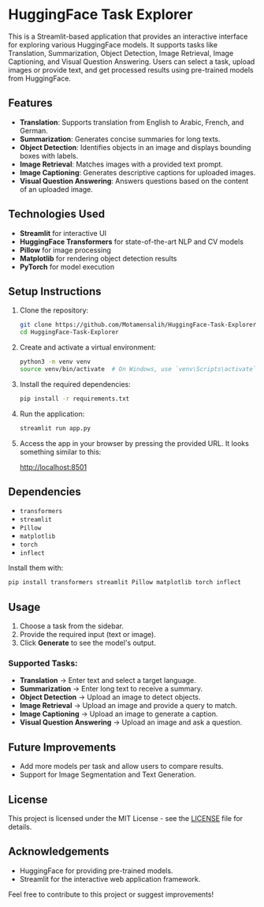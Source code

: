 # HuggingFace Task Explorer

This is a Streamlit-based application that provides an interactive interface for exploring various HuggingFace models. It supports tasks like Translation, Summarization, Object Detection, Image Retrieval, Image Captioning, and Visual Question Answering. Users can select a task, upload images or provide text, and get processed results using pre-trained models from HuggingFace.

## Features

* **Translation**: Supports translation from English to Arabic, French, and German.
* **Summarization**: Generates concise summaries for long texts.
* **Object Detection**: Identifies objects in an image and displays bounding boxes with labels.
* **Image Retrieval**: Matches images with a provided text prompt.
* **Image Captioning**: Generates descriptive captions for uploaded images.
* **Visual Question Answering**: Answers questions based on the content of an uploaded image.

## Technologies Used

* **Streamlit** for interactive UI
* **HuggingFace Transformers** for state-of-the-art NLP and CV models
* **Pillow** for image processing
* **Matplotlib** for rendering object detection results
* **PyTorch** for model execution

## Setup Instructions

1. Clone the repository:

   ```bash
   git clone https://github.com/Motamensalih/HuggingFace-Task-Explorer.git
   cd HuggingFace-Task-Explorer
   ```

2. Create and activate a virtual environment:

   ```bash
   python3 -m venv venv
   source venv/bin/activate  # On Windows, use `venv\Scripts\activate`
   ```

3. Install the required dependencies:

   ```bash
   pip install -r requirements.txt
   ```

4. Run the application:

   ```bash
   streamlit run app.py
   ```

5. Access the app in your browser by pressing the provided URL. It looks something similar to this:

   [http://localhost:8501](http://localhost:8501)

## Dependencies

* `transformers`
* `streamlit`
* `Pillow`
* `matplotlib`
* `torch`
* `inflect`

Install them with:

```bash
pip install transformers streamlit Pillow matplotlib torch inflect
```

## Usage

1. Choose a task from the sidebar.
2. Provide the required input (text or image).
3. Click **Generate** to see the model's output.

### Supported Tasks:

* **Translation** → Enter text and select a target language.
* **Summarization** → Enter long text to receive a summary.
* **Object Detection** → Upload an image to detect objects.
* **Image Retrieval** → Upload an image and provide a query to match.
* **Image Captioning** → Upload an image to generate a caption.
* **Visual Question Answering** → Upload an image and ask a question.

## Future Improvements

* Add more models per task and allow users to compare results.
* Support for Image Segmentation and Text Generation.

## License

This project is licensed under the MIT License - see the [LICENSE](LICENSE) file for details.

## Acknowledgements

* HuggingFace for providing pre-trained models.
* Streamlit for the interactive web application framework.

Feel free to contribute to this project or suggest improvements!

